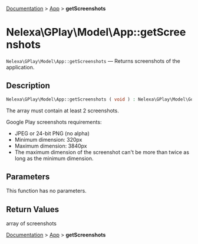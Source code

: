 [Documentation](../../README.md) > [App](README.md) > **getScreenshots**

# Nelexa\GPlay\Model\App::getScreenshots
`Nelexa\GPlay\Model\App::getScreenshots` — Returns screenshots of the application.

## Description
```php
Nelexa\GPlay\Model\App::getScreenshots ( void ) : Nelexa\GPlay\Model\GoogleImage[]
```
The array must contain at least 2 screenshots.

Google Play screenshots requirements:
* JPEG or 24-bit PNG (no alpha)
* Minimum dimension: 320px
* Maximum dimension: 3840px
* The maximum dimension of the screenshot can't be more than twice as long as the minimum dimension.

## Parameters
This function has no parameters.

## Return Values
array of screenshots

[Documentation](../../README.md) > [App](README.md) > **getScreenshots**

